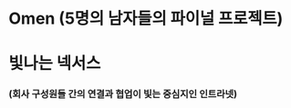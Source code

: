 # Omen (5명의 남자들의 파이널 프로젝트)
<span><h1> 빛나는 넥서스</h1> <h3>(회사 구성원들 간의 연결과 협업이 빛는 중심지인 인트라넷)</h3></span>
